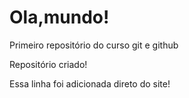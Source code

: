 # Ola,mundo!
 Primeiro repositório do curso git e github

Repositório criado!

Essa linha foi adicionada direto  do site!
